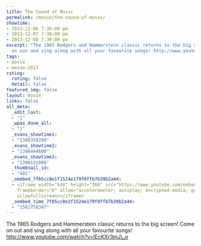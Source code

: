 ```yaml
---
title: The Sound of Music
permalink: /movie/the-sound-of-music/
showtime:
- 2013-12-06 7:30:00 pm
- 2013-12-07 7:30:00 pm
- 2013-12-08 7:30:00 pm
excerpt: "The 1965 Rodgers and Hammerstein classic returns to the big screen!\_ Come
  on out and sing along with all your favourite songs! http://www.youtube.com/watch?v=lEcKXr3mJ_o"
tags:
- movie
- movie-2013
rating:
  rating: false
  detail: false
featured_img: false
layout: movie
links: false
all_meta:
  _edit_last:
  - "1"
  _wpas_done_all:
  - "1"
  _evans_showtime1:
  - "1386358200"
  _evans_showtime2:
  - "1386444600"
  _evans_showtime3:
  - "1386531000"
  _thumbnail_id:
  - "401"
  _oembed_7f65cc8e1f1524e179f0ffb7b39b2a44:
  - <iframe width="640" height="360" src="https://www.youtube.com/embed/lEcKXr3mJ_o?feature=oembed"
    frameborder="0" allow="accelerometer; autoplay; encrypted-media; gyroscope; picture-in-picture"
    allowfullscreen></iframe>
  _oembed_time_7f65cc8e1f1524e179f0ffb7b39b2a44:
  - "1562758347"
---
```


The 1965 Rodgers and Hammerstein classic returns to the big screen! Come on out and sing along with all your favourite songs! http://www.youtube.com/watch?v=lEcKXr3mJ\_o